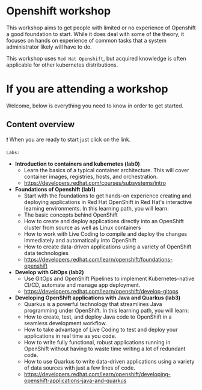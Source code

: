 # Openshift workshop 

This workshop aims to get people with limited or no experience of Openshift a good foundation to start. While it does deal with some of the theory, it focuses on hands on experience of common tasks that a system administrator likely will have to do. 

This workshop uses ```Red Hat Openshift```, but acquired knowledge is often applicable for other kubernetes distributions.


# If you are attending a workshop

Welcome, below is everything you need to know in order to get started.

## Content overview

:exclamation: When you are ready to start just click on the link.

```Labs:```
- **Introduction to containers and kubernetes (lab0)**
    - Learn the basics of a typical container architecture. This will cover container images, registries, hosts, and orchestration.
    - https://developers.redhat.com/courses/subsystems/intro
- **Foundations of Openshift (lab1)**
    - Start with the foundations to get hands-on experience creating and deploying applications in Red Hat OpenShift in Red Hat's interactive learning environments. In this learning path, you will learn:
    - The basic concepts behind OpenShift
    - How to create and deploy applications directly into an OpenShift cluster from source as well as Linux containers
    - How to work with Live Coding to compile and deploy the changes immediately and automatically into OpenShift
    - How to create data-driven applications using a variety of OpenShift data technologies
    - https://developers.redhat.com/learn/openshift/foundations-openshift
- **Develop with GitOps (lab2)**
    - Use GitOps and OpenShift Pipelines to implement Kubernetes-native CI/CD, automate and manage app deployment.
    -  https://developers.redhat.com/learn/openshift/develop-gitops
- **Developing OpenShift applications with Java and Quarkus (lab3)**
    - Quarkus is a powerful technology that streamlines Java programming under OpenShift. In this learning path, you will learn: 
    - How to create, test, and deploy Java code to OpenShift in a seamless development workflow.
    - How to take advantage of Live Coding to test and deploy your applications in real time as you code.
    - How to write fully functional, robust applications running in OpenShift without having to waste time writing a lot of redundant code.
    - How to use Quarkus to write data-driven applications using a variety of data sources with just a few lines of code.
    - https://developers.redhat.com/learn/openshift/developing-openshift-applications-java-and-quarkus


